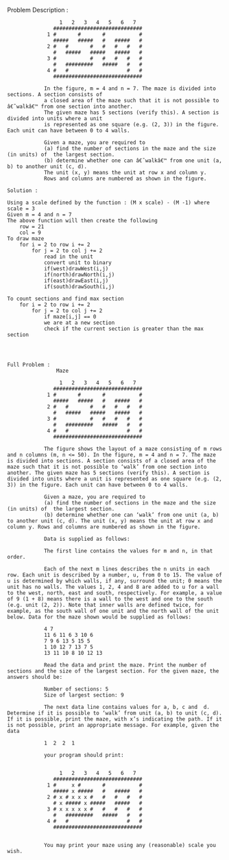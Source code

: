 Problem Description :
					     
					 1   2   3   4   5   6   7
				   #############################
				 1 #       #       #           #
				   #####   #####   #   #####   #   
				 2 #   #       #   #   #   #   #
				   #   #####   #####   #####   #
				 3 #           #   #   #   #   #   
				   #   #########   #####   #   # 
				 4 #   #                   #   #   
				   #############################  
				
				In the figure, m = 4 and n = 7. The maze is divided into sections. A section consists of 
				a closed area of the maze such that it is not possible to â€˜walkâ€™ from one section into another. 
				The given maze has 5 sections (verify this). A section is divided into units where a unit 
				is represented as one square (e.g. (2, 3)) in the figure. Each unit can have between 0 to 4 walls.

				Given a maze, you are required to 
				(a)	find the number of sections in the maze and the size (in units) of  the largest section.
				(b)	determine whether one can â€˜walkâ€™ from one unit (a, b) to another unit (c, d). 
				The unit (x, y) means the unit at row x and column y. 
				Rows and columns are numbered as shown in the figure.
	
	Solution : 
	
	Using a scale defined by the function : (M x scale) - (M -1) where scale = 3
	Given m = 4 and n = 7
	The above function will then create the following
		row = 21 
		col = 9 
	To draw maze
		for i = 2 to row i += 2
			for j = 2 to col j += 2
				read in the unit 
				convert unit to binary
				if(west)drawWest(i,j)
				if(north)drawNorth(i,j)
				if(east)drawEast(i,j)
				if(south)drawSouth(i,j)

	To count sections and find max section
		for i = 2 to row i += 2
			for j = 2 to col j += 2
				if maze[i,j] == 0 
				we are at a new section
				check if the current section is greater than the max section




	Full Problem : 
					Maze

				     1   2   3   4   5   6   7
				   #############################
				 1 #       #       #           #
				   #####   #####   #   #####   #   
				 2 #   #       #   #   #   #   #
				   #   #####   #####   #####   #
				 3 #           #   #   #   #   #   
				   #   #########   #####   #   # 
				 4 #   #                   #   #   
				   #############################  

				The figure shows the layout of a maze consisting of m rows and n columns (m, n <= 50). In the figure, m = 4 and n = 7. The maze is divided into sections. A section consists of a closed area of the maze such that it is not possible to ‘walk’ from one section into another. The given maze has 5 sections (verify this). A section is divided into units where a unit is represented as one square (e.g. (2, 3)) in the figure. Each unit can have between 0 to 4 walls.

				Given a maze, you are required to 
				(a)	find the number of sections in the maze and the size (in units) of  the largest section.
				(b)	determine whether one can ‘walk’ from one unit (a, b) to another unit (c, d). The unit (x, y) means the unit at row x and column y. Rows and columns are numbered as shown in the figure.

				Data is supplied as follows: 

				The first line contains the values for m and n, in that order.

				Each of the next m lines describes the n units in each row. Each unit is described by a number, u, from 0 to 15. The value of u is determined by which walls, if any, surround the unit; 0 means the unit has no walls. The values 1, 2, 4 and 8 are added to u for a wall to the west, north, east and south, respectively. For example, a value of 9 (1 + 8) means there is a wall to the west and one to the south (e.g. unit (2, 2)). Note that inner walls are defined twice, for example, as the south wall of one unit and the north wall of the unit below. Data for the maze shown would be supplied as follows:

				4 7
				11 6 11 6 3 10 6
				7 9 6 13 5 15 5
				1 10 12 7 13 7 5
				13 11 10 8 10 12 13

				Read the data and print the maze. Print the number of sections and the size of the largest section. For the given maze, the answers should be:

				Number of sections: 5
				Size of largest section: 9

				The next data line contains values for a, b, c and  d. Determine if it is possible to ‘walk’ from unit (a, b) to unit (c, d). If it is possible, print the maze, with x’s indicating the path. If it is not possible, print an appropriate message. For example, given the data

				1  2  2  1

				your program should print:


				     1   2   3   4   5   6   7
				   #############################
				 1 #     x #       #           #
				   ##### x #####   #   #####   #   
				 2 # x # x x x #   #   #   #   #
				   # x ##### x #####   #####   #
				 3 # x x x x x #   #   #   #   #   
				   #   #########   #####   #   # 
				 4 #   #                   #   #   
				   #############################  


				You may print your maze using any (reasonable) scale you wish.
